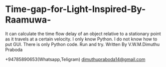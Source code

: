# Time-gap-for-Light-Inspired-By-Raamuwa-
It can calculate the time flow delay of an object relative to a stationary point as it travels at a certain velocity.  I only know Python. I do not know how to put GUI. There is only Python code. Run and try.
Written By V.W.M.Dimuthu Praboda

+94785890653(Whatsapp,Teligram)
dimuthupraboda14@gmail.com
